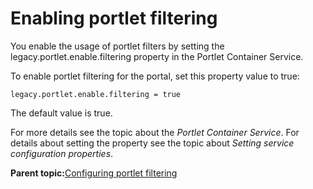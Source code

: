 # Enabling portlet filtering

You enable the usage of portlet filters by setting the legacy.portlet.enable.filtering property in the Portlet Container Service.

To enable portlet filtering for the portal, set this property value to true:

```
legacy.portlet.enable.filtering = true
```

The default value is true.

For more details see the topic about the *Portlet Container Service*. For details about setting the property see the topic about *Setting service configuration properties*.

**Parent topic:**[Configuring portlet filtering](../admin-system/adpltflt.md)

